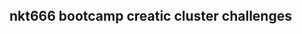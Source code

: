 <html>
<header>
  <link rel=StyleSheet href="https://nkt666.github.io/nkt666.bootcamp.github.io/css/styles.retrohack.css">
<title>nkt666 bootcamp creatic cluster challenges</title>
  </header>
<body>
<h2>nkt666 bootcamp creatic cluster challenges</h2>
</body>
</html>
